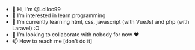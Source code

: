 - 👋 Hi, I’m @Lolloc99
- 👀 I’m interested in learn programming
- 🌱 I’m currently learning html, css, javascript (with VueJs) and php (with Laravel) :O
- 💞️ I’m looking to collaborate with nobody for now ♥
- 📫 How to reach me [don't do it]

<!---
Lolloc99/Lolloc99 is a ✨ special ✨ repository because its `README.md` (this file) appears on your GitHub profile.
You can click the Preview link to take a look at your changes.
--->
